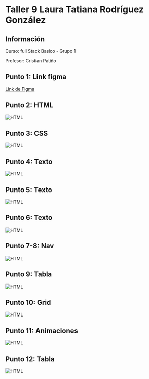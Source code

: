 <h1>Taller 9 Laura Tatiana Rodríguez González </h1>

<h2> Información</h2>

<p>Curso: full Stack Basico - Grupo 1</p>
<p>Profesor: Cristian Patiño</p>

<h2> Punto 1: Link figma</h2>

<a href="https://www.figma.com/file/frzmRrUYa96wkwilYpGf2d/Taller-9?type=design&node-id=2%3A259&mode=design&t=fyIaLJsRHoU7HooN-1" target="_blank">Link de Figma</a>

<h2> Punto 2: HTML</h2>
<img src="./public/HTML.png" alt="HTML">

<h2> Punto 3: CSS</h2>
<img src="./public/CSS.png " alt="HTML">

<h2> Punto 4: Texto </h2>
<img src="./public/Punto 4.png" alt="HTML">

<h2> Punto 5: Texto </h2>
<img src="./public/punto-5.jpg" alt="HTML">

<h2> Punto 6: Texto </h2>
<img src="./public/punto-6.jpg" alt="HTML">

<h2> Punto 7-8: Nav </h2>
<img src="./public/punto-7-8.jpg" alt="HTML">

<h2> Punto 9: Tabla </h2>
<img src="./public/punto-9.jpg" alt="HTML">

<h2> Punto 10: Grid </h2>
<img src="./public/punto-10.jpg" alt="HTML">

<h2> Punto 11: Animaciones </h2>
<img src="./public/punto-11.jpg" alt="HTML">

<h2> Punto 12: Tabla </h2>
<img src="./public/punto-12.jpg" alt="HTML">